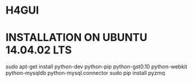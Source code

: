 H4GUI
=====


INSTALLATION ON UBUNTU 14.04.02 LTS
===================================
sudo apt-get install python-dev python-pip python-gst0.10 python-webkit python-mysqldb python-mysql.connector
sudo pip install pyzmq
